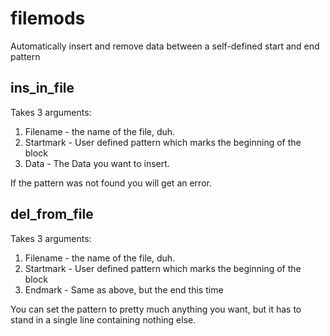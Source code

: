 # filemods
Automatically insert and remove data between a self-defined start and end pattern


## ins\_in\_file
Takes 3 arguments:
1. Filename - the name of the file, duh.
2. Startmark - User defined pattern which marks the beginning of the block
3. Data - The Data you want to insert. 

If the pattern was not found you will get an error.

## del\_from\_file
Takes 3 arguments:
1. Filename - the name of the file, duh.
2. Startmark - User defined pattern which marks the beginning of the block
3. Endmark - Same as above, but the end this time

You can set the pattern to pretty much anything you want, but it has to stand in a single line containing nothing else.
